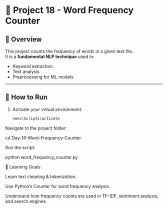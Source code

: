 # 📝 Project 18 - Word Frequency Counter

## 📌 Overview
This project counts the frequency of words in a given text file.  
It is a **fundamental NLP technique** used in:
- Keyword extraction
- Text analysis
- Preprocessing for ML models

---

## 🚀 How to Run
1. Activate your virtual environment:
   ```bash
   venv\Scripts\activate
Navigate to the project folder:

cd Day-18-Word-Frequency-Counter


Run the script:

python word_frequency_counter.py

🧠 Learning Goals

Learn text cleaning & tokenization.

Use Python’s Counter for word frequency analysis.

Understand how frequency counts are used in TF-IDF, sentiment analysis, and search engines.